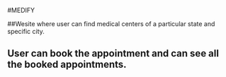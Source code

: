 #MEDIFY

##Wesite where user can find medical centers of a particular state and  specific city.

## User can book the appointment and can see all the booked appointments.
